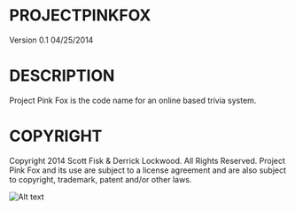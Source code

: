 PROJECTPINKFOX
==============
Version 0.1 04/25/2014

DESCRIPTION 
===================================================================
Project Pink Fox is the code name for an online based trivia system.

COPYRIGHT
===================================================================
Copyright 2014 Scott Fisk & Derrick Lockwood. All Rights Reserved.
Project Pink Fox and its use are subject to a license agreement and
are also subject to copyright, trademark, patent and/or other laws.

![Alt text](http://scottfisk.org/code/pinkfox.png "Logo")

